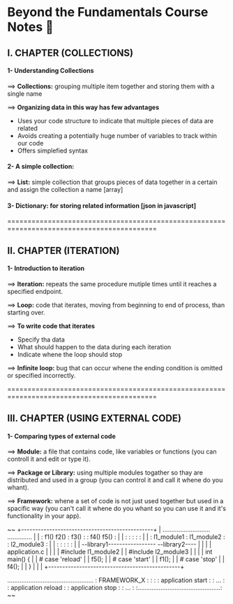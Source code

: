 # Beyond the Fundamentals Course Notes :bookmark_tabs:

## I. CHAPTER (COLLECTIONS)

#### 1- Understanding Collections

==> **Collections:** grouping multiple item together and storing them with a single name 

==> **Organizing data in this way has few advantages**

- Uses your code structure to indicate that multiple pieces of data are related
- Avoids creating a potentially huge number of variables to track within our code
- Offers simplefied syntax

#### 2- A simple collection: 

==> **List:** simple collection that groups pieces of data  together in a certain and assign the collection a name [array]

#### 3- **Dictionary:** for storing related information [json in javascript]

===========================================================================================

## II. CHAPTER (ITERATION)

#### 1- Introduction to iteration

==> **Iteration:** repeats the same procedure mutiple times until it reaches a specified endpoint.

==> **Loop:** code that iterates, moving from beginning to end of process, than starting over.

==> **To write code that iterates**
  
  - Specify tha data
  - What should happen to the data during each iteration
  - Indicate whene the loop should stop

==> **Infinite loop:** bug that can occur whene the ending condition is omitted or specified incorrectly.

===========================================================================================

## III. CHAPTER (USING EXTERNAL CODE)

#### 1- Comparing types of external code

==> **Module:** a file that contains code, like variables or functions (you can controll it and edit or type it).

==> **Package or Library:** using multiple modules togather so thay are distributed and used in a group (you can control it and call it whene do you whant).

==> **Framework:** whene a set of code is not just used together but used in a spacific way (you can't call it whene do you whant so you can use it and it's functionality in your app).

~~
+-----------------------------------------------+
|  ...........................  ..............  |
|  : f1() f2()  :  f3()      :  : f4() f5()  :  |
|  :            :            :  :            :  |
|  : l1_module1 : l1_module2 :  : l2_module3 :  |
|  :            :            :  :            :  |
|  --library1-----------------  --library2----  |
|                                               |
|   application.c                               |
|                                               |
|       #include l1_module2                     |
|       #include l2_module3                     |
|                                               |
|       int main() {                            |
|           # case 'reload'                     |
|           f5();                               |
|           # case 'start'                      |
|           f1();                               |
|           # case 'stop'                       |
|           f4();                               |
|       }                                       |
|                                               |
+-----------------------------------------------+

.................................................
: FRAMEWORK_X                                   :
:                                               :
:     application start                         :
:     ...                                       :
:     application reload                        :
:     application stop                          :
:     ...                                       :
:...............................................:
~~

